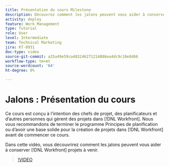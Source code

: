 ```yaml
---
title: Présentation du cours Milestone
description: Découvrez comment les jalons peuvent vous aider à conserver [!DNL  Workfront] projets à venir.
activity: deploy
feature: Work Management
type: Tutorial
role: User
level: Intermediate
team: Technical Marketing
jira: KT-8931
doc-type: video
source-git-commit: a25a49e59ca483246271214886ea4dc9c10e8d66
workflow-type: tm+mt
source-wordcount: '64'
ht-degree: 0%

---
```


# Jalons : Présentation du cours

Ce cours est conçu à l’intention des chefs de projet, des planificateurs et d’autres personnes qui gèrent des projets dans [!DNL Workfront]. Nous vous recommandons de terminer le programme Principes de planification ou d’avoir une base solide pour la création de projets dans [!DNL Workfront] avant de commencer ce cours.

Dans cette vidéo, vous découvrirez comment les jalons peuvent vous aider à conserver [!DNL  Workfront] projets à venir.

>[!VIDEO](https://video.tv.adobe.com/v/335203/?quality=12&learn=on)
